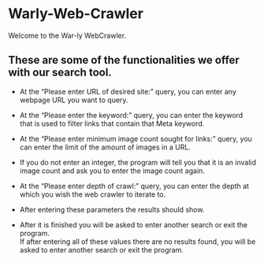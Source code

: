 # Warly-Web-Crawler

Welcome to the War-ly WebCrawler. <br  />

## These are some of the functionalities we offer with our search tool.

- At the “Please enter URL of desired site:” query, you can enter any webpage URL you want to query. 
 
- At the “Please enter the keyword:” query, you can enter the keyword that is used to filter links that contain that Meta keyword.
 
- At the “Please enter minimum image count sought for links:” query, you can enter the limit of the amount of images in a URL. 
 
- If you do not enter an integer, the program will tell you that it is an invalid image count and ask you to enter the image count again.
 
- At the “Please enter depth of crawl:” query, you can enter the depth at which you wish the web crawler to iterate to.
 
- After entering these parameters the results should show.

- After it is finished you will be asked to enter another search or exit the program. <br  />
  If after entering all of these values there are no results found, you will be asked to enter another search or exit the program.

